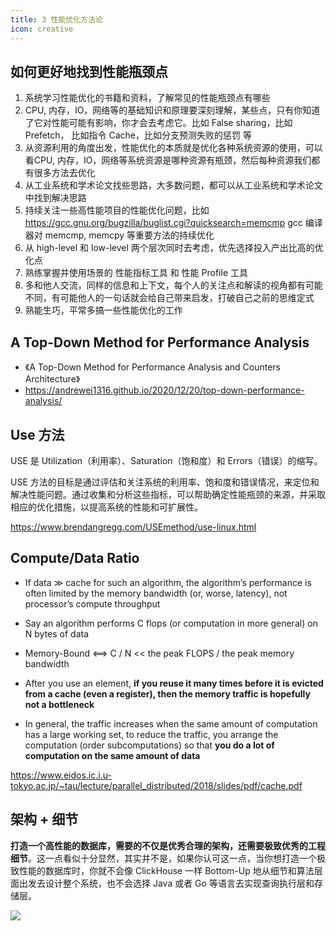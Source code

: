 ```yaml
---
title: 3 性能优化方法论
icon: creative
---
```


## 如何更好地找到性能瓶颈点

1. 系统学习性能优化的书籍和资料，了解常见的性能瓶颈点有哪些
2. CPU, 内存，IO，网络等的基础知识和原理要深刻理解，某些点，只有你知道了它对性能可能有影响，你才会去考虑它。比如 False sharing，比如 Prefetch， 比如指令 Cache，比如分支预测失败的惩罚 等
3. 从资源利用的角度出发，性能优化的本质就是优化各种系统资源的使用，可以看CPU, 内存，IO，网络等系统资源是哪种资源有瓶颈，然后每种资源我们都有很多方法去优化
4. 从工业系统和学术论文找些思路，大多数问题，都可以从工业系统和学术论文中找到解决思路
5. 持续关注一些高性能项目的性能优化问题，比如 <https://gcc.gnu.org/bugzilla/buglist.cgi?quicksearch=memcmp> gcc 编译器对 memcmp, memcpy 等重要方法的持续优化
6. 从 high-level 和 low-level 两个层次同时去考虑，优先选择投入产出比高的优化点
7. 熟练掌握并使用场景的 性能指标工具 和 性能 Profile 工具
8. 多和他人交流，同样的信息和上下文，每个人的关注点和解读的视角都有可能不同，有可能他人的一句话就会给自己带来启发，打破自己之前的思维定式
9. 熟能生巧，平常多搞一些性能优化的工作


## A Top-Down Method for Performance Analysis

- 《A Top-Down Method for Performance Analysis and Counters Architecture》
- <https://andrewei1316.github.io/2020/12/20/top-down-performance-analysis/>


## Use 方法

USE 是 Utilization（利用率）、Saturation（饱和度）和 Errors（错误）的缩写。

USE 方法的目标是通过评估和关注系统的利用率、饱和度和错误情况，来定位和解决性能问题。通过收集和分析这些指标，可以帮助确定性能瓶颈的来源，并采取相应的优化措施，以提高系统的性能和可扩展性。


<https://www.brendangregg.com/USEmethod/use-linux.html>

## Compute/Data Ratio

- If data ≫ cache for such an algorithm, the algorithm’s
performance is often limited by the memory bandwidth (or,
worse, latency), not processor’s compute throughput

- Say an algorithm performs C flops (or computation in more
general) on N bytes of data

- Memory-Bound <==> C / N << the peak FLOPS / the peak memory bandwidth

- After you use an element, **if you reuse it many times
before it is evicted from a cache (even a register), then the
memory traffic is hopefully not a bottleneck**

- In general, the traffic increases when the same amount of
computation has a large working set, to reduce the traffic, you arrange the computation (order subcomputations) so that **you do a lot of computation on the same amount of data**

<https://www.eidos.ic.i.u-tokyo.ac.jp/~tau/lecture/parallel_distributed/2018/slides/pdf/cache.pdf>

## 架构 + 细节

**打造一个高性能的数据库，需要的不仅是优秀合理的架构，还需要极致优秀的工程细节**。这一点看似十分显然，其实并不是，如果你认可这一点，当你想打造一个极致性能的数据库时，你就不会像 ClickHouse 一样 Bottom-Up 地从细节和算法层面出发去设计整个系统，也不会选择 Java 或者 Go 等语言去实现查询执行层和存储层。

![](/high-low.png)
